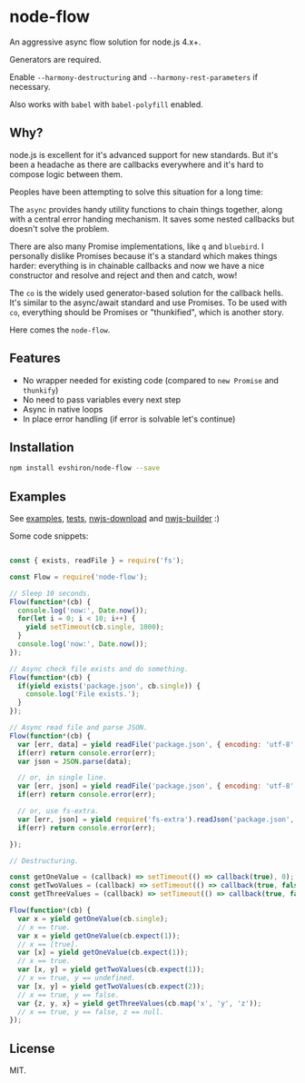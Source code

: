 # node-flow

An aggressive async flow solution for node.js 4.x+.

Generators are required.

Enable `--harmony-destructuring` and `--harmony-rest-parameters` if necessary.

Also works with `babel` with `babel-polyfill` enabled.

## Why?

node.js is excellent for it's advanced support for new standards. But it's been a headache as there are callbacks everywhere and it's hard to compose logic between them.

Peoples have been attempting to solve this situation for a long time:

The `async` provides handy utility functions to chain things together, along with a central error handing mechanism. It saves some nested callbacks but doesn't solve the problem.

There are also many Promise implementations, like `q` and `bluebird`. I personally dislike Promises because it's a standard which makes things harder: everything is in chainable callbacks and now we have a nice constructor and resolve and reject and then and catch, wow!

The `co` is the widely used generator-based solution for the callback hells. It's similar to the async/await standard and use Promises. To be used with `co`, everything should be Promises or "thunkified", which is another story.

Here comes the `node-flow`.

## Features

* No wrapper needed for existing code (compared to `new Promise` and `thunkify`)
* No need to pass variables every next step
* Async in native loops
* In place error handling (if error is solvable let's continue)

## Installation

```bash
npm install evshiron/node-flow --save
```

## Examples

See [examples](./examples/), [tests](./tests/), [nwjs-download](https://github.com/evshiron/nwjs-download) and [nwjs-builder](https://github.com/evshiron/nwjs-builder) :)

Some code snippets:

```javascript

const { exists, readFile } = require('fs');

const Flow = require('node-flow');

// Sleep 10 seconds.
Flow(function*(cb) {
  console.log('now:', Date.now());
  for(let i = 0; i < 10; i++) {
    yield setTimeout(cb.single, 1000);
  }
  console.log('now:', Date.now());
});

// Async check file exists and do something.
Flow(function*(cb) {
  if(yield exists('package.json', cb.single)) {
    console.log('File exists.');
  }
});

// Async read file and parse JSON.
Flow(function*(cb) {
  var [err, data] = yield readFile('package.json', { encoding: 'utf-8' }, cb.expect(2));
  if(err) return console.error(err);
  var json = JSON.parse(data);

  // or, in single line.
  var [err, json] = yield readFile('package.json', { encoding: 'utf-8' }, (err, data) => err ? cb.expect(2)(err) : cb.expect(2)(null, JSON.parse(data));
  if(err) return console.error(err);

  // or, use fs-extra.
  var [err, json] = yield require('fs-extra').readJson('package.json', cb.expect(2));
  if(err) return console.error(err);

});

// Destructuring.

const getOneValue = (callback) => setTimeout(() => callback(true), 0);
const getTwoValues = (callback) => setTimeout(() => callback(true, false), 0);
const getThreeValues = (callback) => setTimeout(() => callback(true, false, null), 0);

Flow(function*(cb) {
  var x = yield getOneValue(cb.single);
  // x == true.
  var x = yield getOneValue(cb.expect(1));
  // x == [true].
  var [x] = yield getOneValue(cb.expect(1));
  // x == true.
  var [x, y] = yield getTwoValues(cb.expect(1));
  // x == true, y == undefined.
  var [x, y] = yield getTwoValues(cb.expect(2));
  // x == true, y == false.
  var {z, y, x} = yield getThreeValues(cb.map('x', 'y', 'z'));
  // x == true, y == false, z == null.
});

```

## License

MIT.

